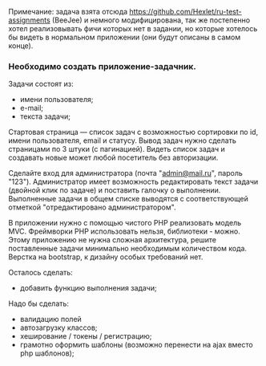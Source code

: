 Примечание: задача взята отсюда https://github.com/Hexlet/ru-test-assignments (BeeJee) и немного модифицирована, так же постепенно хотел реализовывать фичи которых нет в задании, но которые хотелось бы видеть в нормальном приложении (они будут описаны в самом конце).
### Необходимо создать приложение-задачник. 
Задачи состоят из:
- имени пользователя;
- е-mail;
- текста задачи;

Стартовая страница — список задач с возможностью сортировки по id, имени пользователя, email и статусу. Вывод задач нужно сделать страницами по 3 штуки (с пагинацией). Видеть список задач и создавать новые может любой посетитель без авторизации.

Сделайте вход для администратора (почта "admin@mail.ru", пароль "123"). Администратор имеет возможность редактировать текст задачи (двойной клик по задаче) и поставить галочку о выполнении. Выполненные задачи в общем списке выводятся с соответствующей отметкой "отредактировано администратором".

В приложении нужно с помощью чистого PHP реализовать модель MVC. Фреймворки PHP использовать нельзя, библиотеки - можно. Этому приложению не нужна сложная архитектура, решите поставленные задачи минимально необходимым количеством кода. Верстка на bootstrap, к дизайну особых требований нет.

Осталось сделать:
- добавить функцию выполнения задачи;

Надо бы сделать:
- валидацию полей
- автозагрузку классов;
- хеширование / токены / регистрацию;
- грамотно оформить шаблоны (возможно перенести на ajax вместо php шаблонов);
